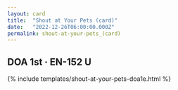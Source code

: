 ```yaml
---
layout: card
title:  "Shout at Your Pets (card)"
date:   "2022-12-26T06:00:00.000Z"
permalink: shout-at-your-pets_(card)
---
```


## DOA 1st &middot; EN-152 U

{% include templates/shout-at-your-pets-doa1e.html %}
